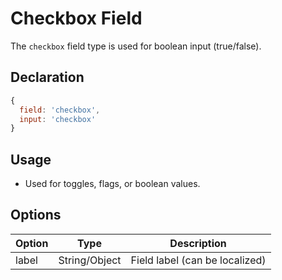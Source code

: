 # Checkbox Field

The `checkbox` field type is used for boolean input (true/false).

## Declaration
```js
{
  field: 'checkbox',
  input: 'checkbox'
}
```

## Usage
- Used for toggles, flags, or boolean values.

## Options
| Option      | Type    | Description                                 |
|-------------|---------|---------------------------------------------|
| label       | String/Object | Field label (can be localized)         |
